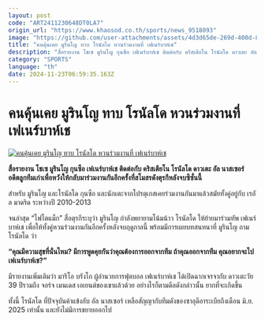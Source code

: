 ```yaml
---
layout: post
code: "ART2411230648DT0LA7"
origin_url: "https://www.khaosod.co.th/sports/news_9518093"
image: "https://github.com/user-attachments/assets/4d3d65de-269d-400d-8e59-713a897b98f0"
title: "คนคุ้นเคย มูรินโญ ทาบ โรนัลโด หวนร่วมงานที่ เฟเนร์บาห์เช"
description: "สื่อรายงาน โชเซ มูรินโญ กุนซือ เฟเนร์บาห์เช ติดต่อกับ คริสเตียโน โรนัลโด ดาวเตะ อัล นาสเซอร์ อดีตลูกทีมเก่าเพื่อหวังให้กลับมาร่วมงานกันอีกครั้งที่สโมสรดังตุรกีหลังจบซีซั่นนี้"
category: "SPORTS"
language: "th"
date: 2024-11-23T06:59:35.163Z
---
```


# คนคุ้นเคย มูรินโญ ทาบ โรนัลโด หวนร่วมงานที่ เฟเนร์บาห์เช

[![คนคุ้นเคย มูรินโญ ทาบ โรนัลโด หวนร่วมงานที่ เฟเนร์บาห์เช](https://www.khaosod.co.th/wpapp/uploads/2024/11/mourinho-ronaldo-8643.jpg "คนคุ้นเคย มูรินโญ ทาบ โรนัลโด หวนร่วมงานที่ เฟเนร์บาห์เช")](https://www.khaosod.co.th/wpapp/uploads/2024/11/mourinho-ronaldo-8643.jpg)

**สื่อรายงาน โชเซ มูรินโญ กุนซือ เฟเนร์บาห์เช ติดต่อกับ คริสเตียโน โรนัลโด ดาวเตะ อัล นาสเซอร์ อดีตลูกทีมเก่าเพื่อหวังให้กลับมาร่วมงานกันอีกครั้งที่สโมสรดังตุรกีหลังจบซีซั่นนี้**

สำหรับ มูรินโญ และโรนัลโด กุนซือ และนักเตะจากโปรตุเกสเคยร่วมงานกันมาแล้วสมัยทั้งคู่อยู่กับ เรอัล มาดริด ระหว่างปี 2010-2013

จนล่าสุด “โฟโตแม็ก” สื่อตุรกีระบุว่า มูรินโญ กำลังพยายามโน้มน้าว โรนัลโด ให้ย้ายมาร่วมทัพ เฟเนร์บาห์เช เพื่อให้ทั้งคู่หวนร่วมงานกันอีกครั้งหลังจบฤดูกาลนี้ พร้อมมีการเผยบทสนทนาที่ มูรินโญ ถาม โรนัลโด ว่า

**“คุณมีความสุขที่นั่นไหม? มีการพูดคุยกันว่าคุณต้องการออกจากทีม ถ้าคุณออกจากทีม คุณอยากจะไป เฟเนร์บาห์เช?”**

มีรายงานเพิ่มเติมว่า มาริโอ บรังโก ผู้อำนวยการฟุตบอล เฟเนร์บาห์เช ได้เปิดฉากเจรจากับ ดาวเตะวัย 39 ปีรวมถึง จอร์จ เมนเดส เอเยนต์ของเขาแล้วด้วย อย่างไรก็ตามดีลดังกล่าวนั้น ยากที่จะเกิดขึ้น

ทั้งนี้ โรนัลโด ที่ปัจจุบันค้าแข้งกับ อัล นาสเซอร์ เหลือสัญญากับทีมดังของซาอุดีอาระเบียถึงเดือน มิ.ย. 2025 เท่านั้น และยังไม่มีการขยายออกไป

